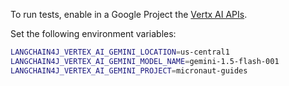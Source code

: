 To run tests, enable in a Google Project the [Vertx AI APIs](https://codelabs.developers.google.com/codelabs/gemini-java-developers#2).

Set the following environment variables:

```bash
LANGCHAIN4J_VERTEX_AI_GEMINI_LOCATION=us-central1
LANGCHAIN4J_VERTEX_AI_GEMINI_MODEL_NAME=gemini-1.5-flash-001
LANGCHAIN4J_VERTEX_AI_GEMINI_PROJECT=micronaut-guides
```
 